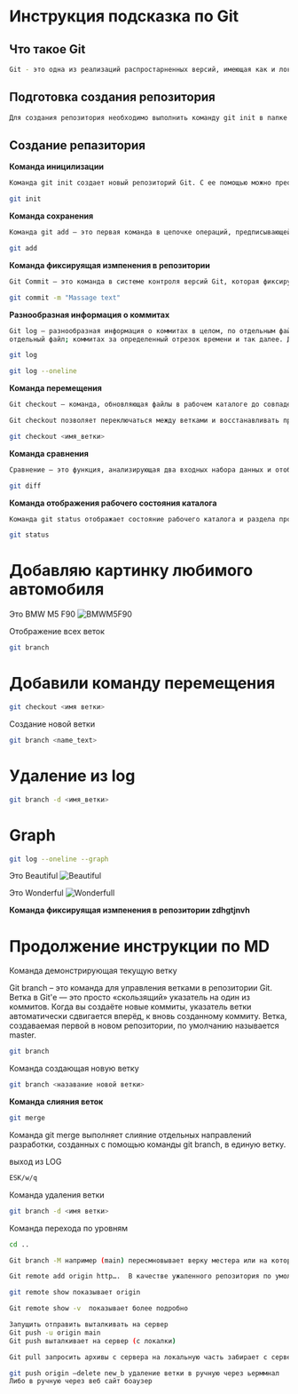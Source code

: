 # Инструкция подсказка по Git

## Что такое Git
```sh
Git - это одна из реализаций распростарненных версий, имеющая как и локальные, так и удаленнённые репозитарии. Является самой популярной реализацией систем контроля версий в мире.
```

## Подготовка создания репозитория 

```sh
Для создания репозитория необходимо выполнить команду git init в папке с репозиторием и у вас создасться репозиторий (появится скрытая папка .git)
```


## Создание репазитория

**Команда иницилизации**  

```sh
Команда git init создает новый репозиторий Git. С ее помощью можно преобразовать существующий проект без управления версиями в репозиторий Git или инициализировать новый пустой репозиторий. Большинство остальных команд Git невозможно использовать без инициализации репозитория, поэтому данная команда обычно выполняется первой в рамках нового проекта.
```

```sh
git init
```

**Команда сохранения**

```sh
Команда git add — это первая команда в цепочке операций, предписывающей Git «сохранить» снимок текущего состояния проекта в истории коммитов. Когда git add используется как отдельная команда, она переносит ожидающие изменения из рабочего каталога в раздел проиндексированных файлов. Команда git status проверяет текущее состояние репозитория с ее помощью можно убедиться, что команда git add добавила нужные изменения.
```

```sh
git add
```
**Команда фиксируящая измпенения в репозитории**

```sh
Git Commit — это команда в системе контроля версий Git, которая фиксирует изменения в репозитории. Когда пользователь использует ее, создается «снимок» (коммит) текущего состояния проекта, включая все внесенные изменения. Каждое такое сохранение имеет уникальный идентификатор, который позволяет отслеживать историю изменений в проекте.
```

```sh
git commit -m "Massage text"
```

**Разнообразная информация о коммитах**

```sh
Git log — разнообразная информация о коммитах в целом, по отдельным файлам и различной глубины погружения в историю. Иногда требуется получить информацию об истории коммитов, коммитах, изменивших
отдельный файл; коммитах за определенный отрезок времени и так далее. Для этих целей используется команда git log.
```

```sh
git log
```

```sh
git log --oneline
```

**Команда перемещения**

```sh
Git checkout — команда, обновляющая файлы в рабочем каталоге до совпадения с состоянием в индексе или в определенной ветке. Во вселенной Git данная команда имеет важную роль в управлении состоянием рабочего каталога и в переходе между разными снапшотами истории проекта.
```

```sh
Git checkout позволяет переключаться между ветками и восстанавливать предыдущее состояние файлов. Это дает полный контроль над рабочим процессом.
```

```sh
git checkout <имя_ветки>
```

**Команда сравнения**

```sh
Сравнение — это функция, анализирующая два входных набора данных и отображающая различия между ними. git diff представляет собой многоцелевую команду Git, которая инициирует функцию сравнения источников данных Git — коммитов, веток, файлов и т. д. В этом документе описываются типичные варианты вызова git diff и схемы рабочего процесса сравнения.
```

```sh
git diff
```

**Команда отображения рабочего состояния каталога**

```sh
Команда git status отображает состояние рабочего каталога и раздела проиндексированных файлов. С ее помощью можно проверить индексацию изменений и увидеть файлы, которые не отслеживаются Git. Информация об истории коммитов проекта не отображается при выводе данных о состоянии. Для этого используется команда git log. Связанные команды git. git tag Теги — это ссылки, указывающие на определенные точки в истории Git.
```

```sh
git status
```

# Добавляю картинку любимого автомобиля 

Это BMW M5 F90
 ![BMWM5F90](bmw.jpg)


 Отображение всех веток 

 ```sh
 git branch
 ```
 
 # Добавили команду перемещения

 ```sh
git checkout <имя ветки>
```

Создание новой ветки

```sh
git branch <name_text>
```
# Удаление из log

```sh
git branch -d <имя_ветки>
```

# Graph 

```sh
git log --oneline --graph
```

Это Beautiful
 ![Beautiful](Toy.jpg)
 

 Это Wonderful
 ![Wonderfull](LG.jpg)

 **Команда фиксируящая измпенения в репозитории zdhgtjnvh**
 
# Продолжение инструкции по MD

Команда демонстрирующая текущую ветку

Git branch – это команда для управления ветками в репозитории Git. Ветка в Git'е — это просто «скользящий» указатель на один из коммитов. Когда вы создаёте новые коммиты, указатель ветки автоматически сдвигается вперёд, к вновь созданному коммиту. Ветка, создаваемая первой в новом репозитории, по умолчанию называется master.

```sh
git branch
```

Команда создающая новую ветку 

```sh
git branch <назавание новой ветки>
```
**Команда слияния веток**

```sh
git merge
```

Команда git merge выполняет слияние отдельных направлений разработки, созданных с помощью команды git branch, в единую ветку.

выход из LOG

```sh
ESK/w/q
```

Команда удаления ветки 

```sh
git branch -d <имя ветки>
```

Команда перехода по уровням

```sh
cd ..
```
```sh
Git branch -M например (main) пересмновывает верку местера или на которой находишься на данный момент 
```

```sh
Git remote add origin http….  В качестве ужаленного репозитория по умолчанию ставим нужный репозиторий 
```

```sh
git remote show показывает origin
```

```sh
Git remote show -v  показывает более подробно
```

```sh
Запущить отправить выталкивать на сервер 
Git push -u origin main 
Git push выталкивает на сервер (с локалки)
```

```sh
Git pull запросить архивы с сервера на локальную часть забирает с сервера
```

```sh
git push origin —delete new_b удаление ветки в ручную через ьерммнал 
Либо в ручную через веб сайт боаузер
```
